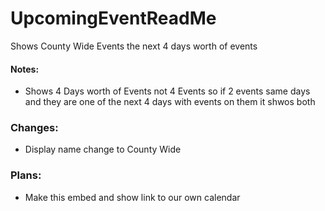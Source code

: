 # UpcomingEventReadMe

Shows County Wide Events the next 4 days worth of events

#### Notes:
- Shows 4 Days worth of Events not 4 Events so if 2 events same days and they are one of the next 4 days with events on them it shwos both

### Changes:
- Display name change to County Wide

### Plans:
- Make this embed and show link to our own calendar 


